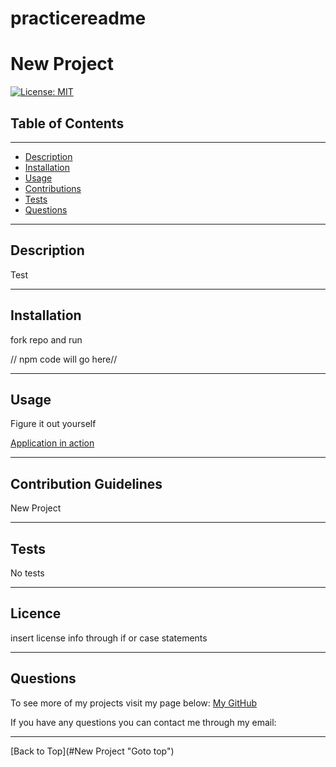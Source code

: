# practicereadme
# New Project
[![License: MIT](https://img.shields.io/badge/License-MIT-yellow.svg)](https://opensource.org/licenses/MIT)

## Table of Contents
 - - - -
* [Description](#Description "Goto Description")
* [Installation](#Installation "Goto Installation")
* [Usage](#Usage "Goto Usage")
* [Contributions](#Contributions "Goto Contributions")
* [Tests](#Tests "Goto Tests")
* [Questions](#Questions "Goto Questions")
- - - -
## Description

Test
- - - -
## Installation

fork repo and run

// npm code will go here//
- - - -
## Usage

Figure it out yourself

[Application in action](undefined)
- - - -
## Contribution Guidelines

New Project
- - - -

## Tests

No tests
- - - -

## Licence

insert license info through if or case statements 

- - - -
## Questions

To see more of my projects visit my page below:
[My GitHub](https://github.com/)

If you have any questions you can contact me through my email:

- - - -
[Back to Top](#New Project "Goto top")
